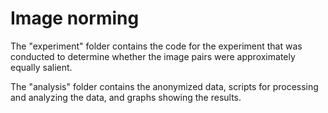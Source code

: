 # Image norming

The "experiment" folder contains the code for the experiment that was conducted to determine whether the image pairs were approximately equally salient.

The "analysis" folder contains the anonymized data, scripts for processing and analyzing the data, and graphs showing the results.
